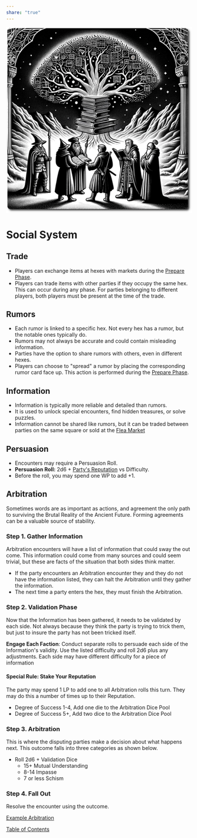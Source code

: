 ```yaml
---
share: "true"
---
```


![social-system](./social-system.png)    
    
# Social System    

## Trade    
    
- Players can exchange items at hexes with markets during the [Prepare Phase](./Prepare-Phase.html).    
- Players can trade items with other parties if they occupy the same hex. This can occur during any phase. For parties belonging to different players, both players must be present at the time of the trade.    
    
## Rumors    
    
- Each rumor is linked to a specific hex. Not every hex has a rumor, but the notable ones typically do.    
- Rumors may not always be accurate and could contain misleading information.    
- Parties have the option to share rumors with others, even in different hexes.    
- Players can choose to "spread" a rumor by placing the corresponding rumor card face up. This action is performed during the [Prepare Phase](./Prepare-Phase.html).    
    
## Information    
    
- Information is typically more reliable and detailed than rumors.    
- It is used to unlock special encounters, find hidden treasures, or solve puzzles.    
- Information cannot be shared like rumors, but it can be traded between parties on the same square or sold at the [Flea Market](./Flea-Market.html)    
    
## Persuasion    
    
- Encounters may require a Persuasion Roll.    
- **Persuasion Roll:** 2d6 + [Party's Reputation](./Party's-Reputation.html) vs Difficulty.    
- Before the roll, you may spend one WP to add +1.    


## Arbitration

Sometimes words are as important as actions, and agreement the only path to surviving the Brutal Reality of the Ancient Future. Forming agreements can be a valuable source of stability.

### Step 1. Gather Information

Arbitration encounters will have a list of information that could sway the out come. This information could come from many sources and could seem trivial, but these are facts of the situation that both sides think matter. 

- If the party encounters an Arbitration encounter they and they do not have the information listed, they can halt the Arbitration until they gather the information.
- The next time a party enters the hex, they must finish the Arbitration.
    
### Step 2. Validation Phase
    
 Now that the Information has been gathered, it needs to be validated by each side. Not always because they think the party is trying to trick them, but just to insure the party has not been tricked itself.
 
 **Engage Each Faction**: Conduct separate rolls to persuade each side of the Information's validity. Use the listed difficulty and roll 2d6 plus any adjustments. Each side may have different difficulty for a piece of information

#### Special Rule: Stake Your Reputation

The party may spend 1 LP to add one to all Arbitration rolls this turn. They may do this a number of times up to their Reputation.

- Degree of Success  1-4, Add one die to the Arbitration Dice Pool
- Degree of Success  5+, Add two dice to the Arbitration Dice Pool 
   
### Step 3. Arbitration

This is where the disputing parties make a decision about what happens next. This outcome falls into three categories as shown below.

- Roll 2d6 + Validation Dice
	- 15+ Mutual Understanding
	- 8-14 Impasse
	- 7 or less Schism

### Step 4. Fall Out

Resolve the encounter using the outcome. 

[Example Arbitration](./Example-Arbitration.html)

[Table of Contents](./Table-of-Contents.html)
